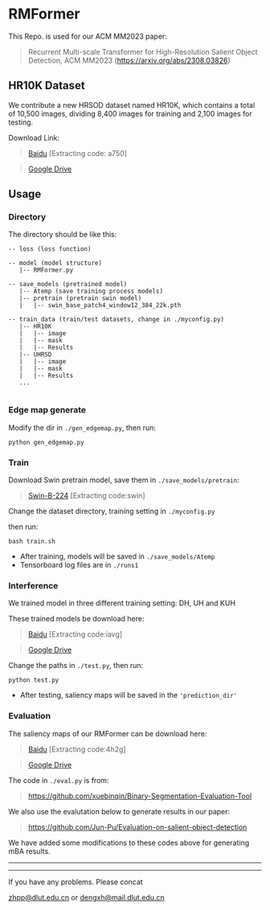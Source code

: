 
# RMFormer

This Repo. is used for our ACM MM2023 paper: 

> Recurrent Multi-scale Transformer for High-Resolution Salient Object Detection, ACM MM2023 (https://arxiv.org/abs/2308.03826)

## HR10K Dataset

We contribute a new HRSOD dataset named HR10K, which contains a total of 10,500 images, dividing 8,400 images for training and 2,100 images for testing.

Download Link:


>[Baidu](https://pan.baidu.com/s/1qOqVu-6QWlunua2FCw-hRw) [Extracting code: a750]

>[Google Drive](https://drive.google.com/drive/folders/1LpCkuTX2Efy2tKak3qVz_Uma2-6DEmaN?usp=sharing)

## Usage

### Directory
The directory should be like this:

````
-- loss (loss function)

-- model (model structure)
   |-- RMFormer.py

-- save_models (pretrained model)
   |-- Atemp (save training process models)
   |-- pretrain (pretrain swin model)
   |   |-- swin_base_patch4_window12_384_22k.pth

-- train_data (train/test datasets, change in ./myconfig.py)
   |-- HR10K
   |   |-- image
   |   |-- mask
   |   |-- Results
   |-- UHRSD
   |   |-- image
   |   |-- mask
   |   |-- Results
   ...
   
````

### Edge map generate
Modify the dir in `./gen_edgemap.py`, then run:
```
python gen_edgemap.py
```

### Train


Download Swin pretrain model, save them in `./save_models/pretrain`:

>[Swin-B-224](https://pan.baidu.com/s/1vwJxnJcVqcLZAw9HaqiR6g) [Extracting code:swin]

Change the dataset directory, training setting in `./myconfig.py`

then run:

```
bash train.sh
```

* After training, models will be saved in `./save_models/Atemp`
* Tensorboard log files are in `./runs1`


### Interference
We trained model in three different training setting: DH, UH and KUH 

These trained models be download here: 

>[Baidu](https://pan.baidu.com/s/1h5hEpEdTHRpXp-QT-ys4dg) [Extracting code:iavg]

>[Google Drive](https://drive.google.com/drive/folders/1avHY7VASvLSsqvT5saU9OBAsbx2oJ0HD?usp=sharing)

Change the paths in `./test.py`, then run:
```
python test.py
```
* After testing, saliency maps will be saved in the `'prediction_dir'`

### Evaluation
The saliency maps of our RMFormer can be download here:

>[Baidu](https://pan.baidu.com/s/1BVj_BaaFX4vz7PlbSDFqcw) [Extracting code:4h2g]

>[Google Drive](https://drive.google.com/file/d/1MZj3Nzz3NSbTWPLSutKcgRXypTdZu_5h/view?usp=sharing)

The code in `./eval.py` is from:
> https://github.com/xuebinqin/Binary-Segmentation-Evaluation-Tool


We also use the evalutation below to generate results in our paper:

> https://github.com/Jun-Pu/Evaluation-on-salient-object-detection


We have added some modifications to these codes above for generating mBA results.


---
---

If you have any problems. Please concat

zhpp@dlut.edu.cn or dengxh@mail.dlut.edu.cn
